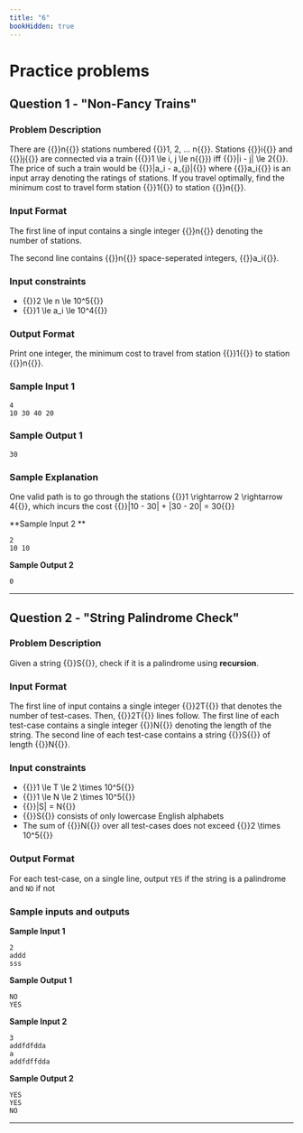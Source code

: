 ```yaml
---
title: "6"
bookHidden: true
---
```

# Practice problems 

## Question 1 - "Non-Fancy Trains"

### Problem Description 
There are {{<katex>}}n{{</katex>}} stations numbered {{<katex>}}1, 2, ... n{{</katex>}}. Stations {{<katex>}}i{{</katex>}} and {{<katex>}}j{{</katex>}} are connected via a train ({{<katex>}}1 \le i, j \le n{{</katex>}}) iff {{<katex>}}|i - j| \le 2{{</katex>}}. The price of such a train would be {{<katex>}}|a_i - a_{j}|{{</katex>}} where {{<katex>}}a_i{{</katex>}} is an input array denoting the ratings of stations. If you travel optimally, find the minimum cost to travel form station {{<katex>}}1{{</katex>}} to station {{<katex>}}n{{</katex>}}.

### Input Format 

The first line of input contains a single integer {{<katex>}}n{{</katex>}} denoting the number of stations.

The second line contains {{<katex>}}n{{</katex>}} space-seperated integers, {{<katex>}}a_i{{</katex>}}.

### Input constraints 

-   {{<katex>}}2 \le n \le 10^5{{</katex>}}
-   {{<katex>}}1 \le a_i \le 10^4{{</katex>}}

### Output Format 

Print one integer, the minimum cost to travel from station {{<katex>}}1{{</katex>}} to station {{<katex>}}n{{</katex>}}.

### Sample Input 1 

    4
    10 30 40 20


### Sample Output 1

    30

### Sample Explanation
One valid path is to go through the stations {{<katex>}}1 \rightarrow 2 \rightarrow 4{{</katex>}}, which incurs the cost {{<katex>}}|10 - 30| + |30 - 20| = 30{{</katex>}}

**Sample Input 2 **

    2
    10 10



**Sample Output 2**

    0

---

## Question 2 - "String Palindrome Check"

### Problem Description

Given a string {{<katex>}}S{{</katex>}}, check if it is a palindrome using **recursion**.

### Input Format

The first line of input contains a single integer {{<katex>}}2T{{</katex>}} that denotes the number of test-cases. Then, {{<katex>}}2T{{</katex>}} lines follow.
The first line of each test-case contains a single integer {{<katex>}}N{{</katex>}} denoting the length of the string.
The second line of each test-case contains a string {{<katex>}}S{{</katex>}} of length {{<katex>}}N{{</katex>}}.

### Input constraints

- {{<katex>}}1 \le T \le 2 \times 10^5{{</katex>}}
- {{<katex>}}1 \le N \le 2 \times 10^5{{</katex>}}
- {{<katex>}}|S| = N{{</katex>}}
- {{<katex>}}S{{</katex>}} consists of only lowercase English alphabets
- The sum of {{<katex>}}N{{</katex>}} over all test-cases does not exceed {{<katex>}}2 \times 10^5{{</katex>}}

### Output Format 

For each test-case, on a single line, output `YES` if the string is a palindrome and `NO` if not

### Sample inputs and outputs

**Sample Input 1**

    2
    addd
    sss

**Sample Output 1**

    NO
    YES
    

**Sample Input 2**

    3
    addfdfdda
    a
    addfdffdda
    

**Sample Output 2**

    YES
    YES
    NO

---
